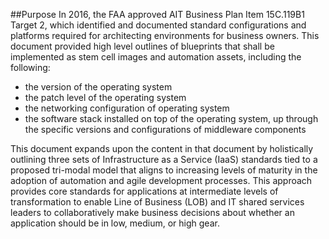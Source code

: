 ##Purpose
In 2016, the FAA approved AIT Business Plan Item 15C.119B1 Target 2,
which identified and documented standard configurations and platforms
required for architecting environments for business owners. This
document provided high level outlines of blueprints that shall be
implemented as stem cell images and automation assets, including the
following:

-   the version of the operating system
-   the patch level of the operating system
-   the networking configuration of operating system
-   the software stack installed on top of the operating system, up
    through the specific versions and configurations of middleware
    components

This document expands upon the content in that document by holistically
outlining three sets of Infrastructure as a Service (IaaS) standards
tied to a proposed tri-modal model that aligns to increasing levels of
maturity in the adoption of automation and agile development processes.
This approach provides core standards for applications at intermediate
levels of transformation to enable Line of Business (LOB) and IT shared
services leaders to collaboratively make business decisions about
whether an application should be in low, medium, or high gear.
